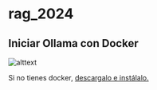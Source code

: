 # rag_2024

## Iniciar Ollama con Docker

![alttext](https://cdn-icons-png.flaticon.com/256/919/919853.png)

Si no tienes docker, [descargalo e instálalo.](https://www.docker.com/products/docker-desktop/)



